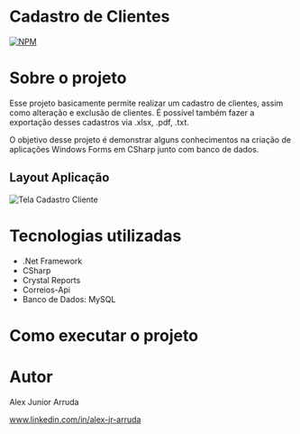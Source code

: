 # Cadastro de Clientes
[![NPM](https://img.shields.io/npm/l/react)](https://github.com/alexjuniorarruda/CadastroCliente/blob/main/LICENSE) 

# Sobre o projeto

Esse projeto basicamente permite realizar um cadastro de clientes, assim como alteração e exclusão de clientes. É possível também fazer a exportação desses cadastros via .xlsx, .pdf, .txt. 

O objetivo desse projeto é demonstrar alguns conhecimentos na criação de aplicações Windows Forms em CSharp junto com banco de dados.

## Layout Aplicação
![Tela Cadastro Cliente](https://github.com/alexjuniorarruda/CadastroCliente/assets/112874423/48e17dfb-adea-494f-a8b4-f3d8f11b9bac)



# Tecnologias utilizadas
- .Net Framework
- CSharp
- Crystal Reports
- Correios-Api
- Banco de Dados: MySQL

# Como executar o projeto



# Autor

Alex Junior Arruda

www.linkedin.com/in/alex-jr-arruda

